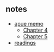 ## notes

* [apue memo](./apue)
	* [Chapter 4](./apue_ch04)
	* [Chapter 5](./apue_ch05)
* [readings](./readings)
<!--stackedit_data:
eyJoaXN0b3J5IjpbLTMwMzM3MDU1NSw2MDM0OTA5M119
-->